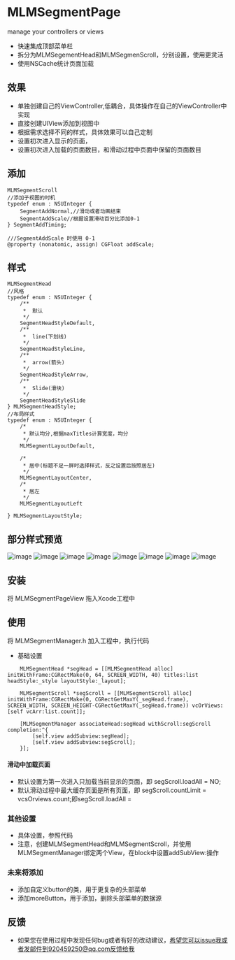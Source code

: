 # MLMSegmentPage
manage your controllers or views

* 快速集成顶部菜单栏
* 拆分为MLMSegementHead和MLMSegmenScroll，分别设置，使用更灵活
* 使用NSCache统计页面加载

## 效果
 * 单独创建自己的ViewController,低耦合，具体操作在自己的ViewController中实现
 * 直接创建UIView添加到视图中
 * 根据需求选择不同的样式，具体效果可以自己定制
 * 设置初次进入显示的页面，
 * 设置初次进入加载的页面数目，和滑动过程中页面中保留的页面数目

## 添加
```objc
MLMSegmentScroll
//添加子视图的时机
typedef enum : NSUInteger {
    SegmentAddNormal,//滑动或者动画结束
    SegmentAddScale//根据设置滑动百分比添加0-1
} SegmentAddTiming;

///SegmentAddScale 时使用 0-1
@property (nonatomic, assign) CGFloat addScale;
```

## 样式

```objc
MLMSegmentHead
//风格
typedef enum : NSUInteger {
    /**
     *  默认
     */
    SegmentHeadStyleDefault,
    /**
     *  line(下划线)
     */
    SegmentHeadStyleLine,
    /**
     *  arrow(箭头)
     */
    SegmentHeadStyleArrow,
    /**
     *  Slide(滑块)
     */
    SegmentHeadStyleSlide
} MLMSegmentHeadStyle;
//布局样式
typedef enum : NSUInteger {
    /*
     * 默认均分,根据maxTitles计算宽度，均分
     */
    MLMSegmentLayoutDefault,
    
    /*
     * 居中(标题不足一屏时选择样式，反之设置后按照居左)
     */
    MLMSegmentLayoutCenter,
    /*
     * 居左
     */
    MLMSegmentLayoutLeft
    
} MLMSegmentLayoutStyle;
```

## 部分样式预览

![image](https://github.com/MengLiMing/MLMSegmentPage/blob/master/gif/Center_Line.gif)
![image](https://github.com/MengLiMing/MLMSegmentPage/blob/master/gif/Center_Slide.gif)
![image](https://github.com/MengLiMing/MLMSegmentPage/blob/master/gif/Left_Slide.gif)
![image](https://github.com/MengLiMing/MLMSegmentPage/blob/master/gif/Left_Line.gif)
![image](https://github.com/MengLiMing/MLMSegmentPage/blob/master/gif/Center_Default.gif)
![image](https://github.com/MengLiMing/MLMSegmentPage/blob/master/gif/Center_Arrow.gif)
![image](https://github.com/MengLiMing/MLMSegmentPage/blob/master/gif/Default_Line.gif)
![image](https://github.com/MengLiMing/MLMSegmentPage/blob/master/gif/Default_Slide.gif)


## 安装

将 MLMSegmentPageView 拖入Xcode工程中

## 使用
将 MLMSegmentManager.h 加入工程中，执行代码

* 基础设置
```objc
    MLMSegmentHead *segHead = [[MLMSegmentHead alloc] initWithFrame:CGRectMake(0, 64, SCREEN_WIDTH, 40) titles:list headStyle:_style layoutStyle:_layout];
    
    MLMSegmentScroll *segScroll = [[MLMSegmentScroll alloc] initWithFrame:CGRectMake(0, CGRectGetMaxY(_segHead.frame), SCREEN_WIDTH, SCREEN_HEIGHT-CGRectGetMaxY(_segHead.frame)) vcOrViews:[self vcArr:list.count]];
    
    [MLMSegmentManager associateHead:segHead withScroll:segScroll completion:^{
        [self.view addSubview:segHead];
        [self.view addSubview:segScroll];
    }];
```

#### 滑动中加载页面
* 默认设置为第一次进入只加载当前显示的页面，即 segScroll.loadAll = NO;
* 默认滑动过程中最大缓存页面是所有页面，即 segScroll.countLimit = vcsOrviews.count;即segScroll.loadAll = 

### 其他设置
* 具体设置，参照代码
* 注意，创建MLMSegmentHead和MLMSegmentScroll，并使用MLMSegmentManager绑定两个View，在block中设置addSubView:操作

### 未来将添加
* 添加自定义button的类，用于更复杂的头部菜单
* 添加moreButton，用于添加，删除头部菜单的数据源
      
## 反馈
* 如果您在使用过程中发现任何bug或者有好的改动建议，希望您可以issue我或者发邮件到920459250@qq.com反馈给我 
      
      
